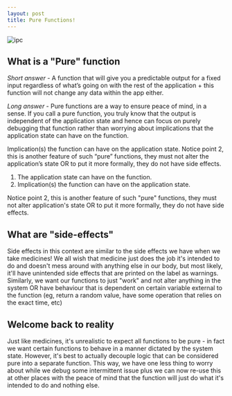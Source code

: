 ```yaml
---
layout: post
title: Pure Functions!
---
```


![ipc](https://user-images.githubusercontent.com/25403969/107893419-188f2300-6f51-11eb-8ea1-0bca335ac19f.png)

## What is a "Pure" function

*Short answer* - A function that will give you a predictable output for a fixed input regardless of what’s going on with the rest of the application + this function will not change any data within the app either.

*Long answer* - Pure functions are a way to ensure peace of mind, in a sense. If you call a pure function, you truly know that the output is independent of the application state and hence can focus on purely debugging that function rather than worrying about implications that the application state can have on the function.

Implication(s) the function can have on the application state.
Notice point 2, this is another feature of such “pure” functions, they must not alter the application’s state OR to put it more formally, they do not have side effects.

1. The application state can have on the function.
2. Implication(s) the function can have on the application state.

Notice point 2, this is another feature of such "pure" functions, they must not alter application's state OR to put it more formally, they do not have side effects.

## What are "side-effects"

Side effects in this context are similar to the side effects we have when we take medicines! We all wish that medicine just does the job it's intended to do and doesn't mess around with anything else in our body, but most likely, it'll have unintended side effects that are printed on the label as warnings. Similarly, we want our functions to just "work" and not alter anything in the system OR have behaviour that is dependent on certain variable external to the function (eg, return a random value, have some operation that relies on the exact time, etc)

## Welcome back to reality

Just like medicines, it's unrealistic to expect all functions to be pure - in fact we want certain functions to behave in a manner dictated by the system state. However, it's best to actually decouple logic that can be considered pure into a separate function.
This way, we have one less thing to worry about while we debug some intermittent issue plus we can now re-use this at other places with the peace of mind that the function will just do what it's intended to do and nothing else.

